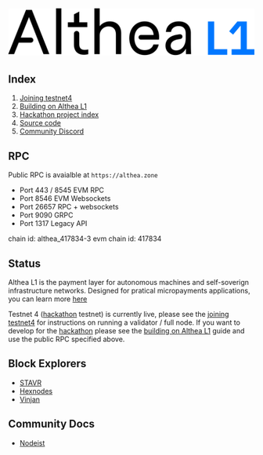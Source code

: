 # ![Althea](./assets/AltheaL1-logo.svg)

## Index

1. [Joining testnet4](/docs/join-testnet-4.md)
1. [Building on Althea L1](/docs/development/index.md)
1. [Hackathon project index](https://dorahacks.io/hackathon/145)
1. [Source code](https://github.com/althea-net/althea-l1)
1. [Community Discord](https://discord.gg/hHx7HxcycF)

## RPC

Public RPC is avaialble at `https://althea.zone`

* Port 443 / 8545 EVM RPC
* Port 8546 EVM Websockets
* Port 26657 RPC + websockets
* Port 9090 GRPC
* Port 1317 Legacy API

chain id: althea_417834-3
evm chain id: 417834

## Status

Althea L1 is the payment layer for autonomous machines and self-soverign infrastructure networks. Designed for pratical micropayments applications, you can learn more [here](https://althea.net)

Testnet 4 ([hackathon](https://dorahacks.io/hackathon/145) testnet) is currently live, please see the [joining testnet4](/docs/testnet-4-launch.md) for instructions on running a validator / full node. If you want to develop for the [hackathon](https://dorahacks.io/hackathon/145) please see the [building on Althea L1](/docs/development/index.md) guide and use the public RPC specified above.

## Block Explorers

* [STAVR](https://explorer.stavr.tech/althea-testnetl1)
* [Hexnodes](https://explorer.hexnodes.co/ALTHEA-TESTNET/staking/altheavaloper19fcaymvtttl265lner4sz8na70venkfgxkq3hl)
* [Vinjan](https://explorer.vinjan.xyz/althea-testnet/staking/altheavaloper1dxrrcxyr5vc2mr9q8j9f2l670kkp736dsrkmna)

## Community Docs

* [Nodeist](https://nodeist.net/Althea/)
